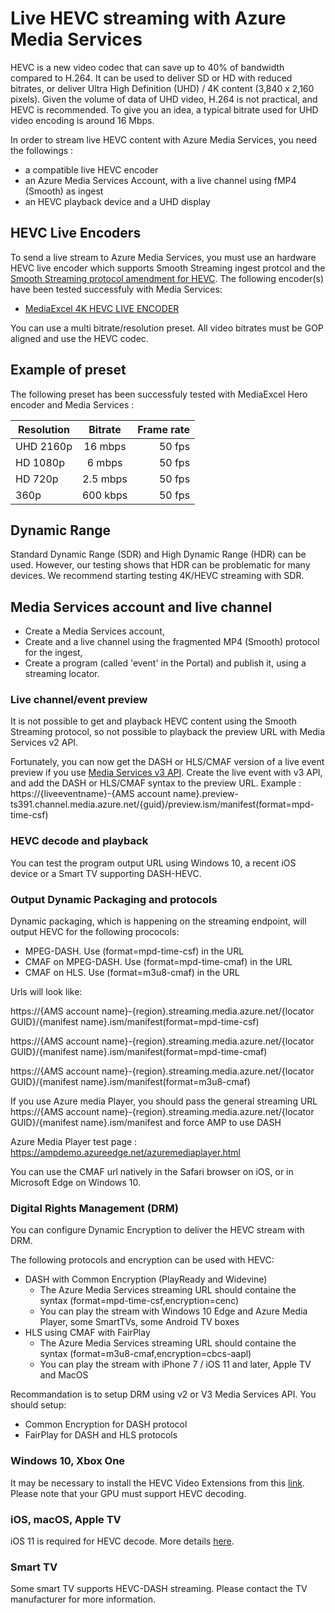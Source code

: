 # Live HEVC streaming with Azure Media Services

HEVC is a new video codec that can save up to 40% of bandwidth compared to H.264. It can be used to deliver SD or HD with reduced bitrates, or deliver Ultra High Definition (UHD) / 4K content (3,840 x 2,160 pixels). Given the volume of data of UHD video, H.264 is not practical, and HEVC is recommended. To give you an idea, a typical bitrate used for UHD video encoding is around 16 Mbps.

In order to stream live HEVC content with Azure Media Services, you need the followings :
- a compatible live HEVC encoder
- an Azure Media Services Account, with a live channel using fMP4 (Smooth) as ingest
- an HEVC playback device and a UHD display

## HEVC Live Encoders
To send a live stream to Azure Media Services, you must use an hardware HEVC live encoder which supports Smooth Streaming ingest protcol and the [Smooth Streaming protocol amendment for HEVC](https://docs.microsoft.com/en-us/azure/media-services/media-services-specifications-ms-sstr-amendment-hevc).
The following encoder(s) have been tested successfuly with Media Services:
- [MediaExcel 4K HEVC LIVE ENCODER](http://www.mediaexcel.com/products/4k.do)

You can use a multi bitrate/resolution preset. All video bitrates must be GOP aligned and use the HEVC codec.

## Example of preset
The following preset has been successfuly tested with MediaExcel Hero encoder and Media Services :

| Resolution        | Bitrate           | Frame rate  |
| ------------- |:-------------:| -----:|
| UHD 2160p      | 16 mbps | 50 fps |
| HD 1080p      |  6 mbps      |   50 fps |
| HD 720p | 2.5 mbps      |    50 fps |
| 360p | 600 kbps      |    50 fps |

## Dynamic Range
Standard Dynamic Range (SDR) and High Dynamic Range (HDR) can be used. However, our testing shows that HDR can be problematic for many devices. We recommend starting testing 4K/HEVC streaming with SDR.

## Media Services account and live channel
- Create a Media Services account,
- Create and a live channel using the fragmented MP4 (Smooth) protocol for the ingest,
- Create a program (called 'event' in the Portal) and publish it, using a streaming locator.

### Live channel/event preview
It is not possible to get and playback HEVC content using the Smooth Streaming protocol, so not possible to playback the preview URL with Media Services v2 API.

Fortunately, you can now get the DASH or HLS/CMAF version of a live event preview if you use [Media Services v3 API](https://docs.microsoft.com/en-us/azure/media-services/latest/live-streaming-overview). Create the live event with v3 API, and add the DASH or HLS/CMAF syntax to the preview URL. Example :
https://{liveeventname}-{AMS account name}.preview-ts391.channel.media.azure.net/{guid}/preview.ism/manifest(format=mpd-time-csf) 

### HEVC decode and playback
You can test the program output URL using Windows 10, a recent iOS device or a Smart TV supporting DASH-HEVC.

### Output Dynamic Packaging and protocols
Dynamic packaging, which is happening on the streaming endpoint, will output HEVC for the following prococols:
- MPEG-DASH. Use (format=mpd-time-csf) in the URL
- CMAF on MPEG-DASH. Use (format=mpd-time-cmaf) in the URL
- CMAF on HLS. Use (format=m3u8-cmaf) in the URL

Urls will look like:

https://{AMS account name}-{region}.streaming.media.azure.net/{locator GUID}/{manifest name}.ism/manifest(format=mpd-time-csf)

https://{AMS account name}-{region}.streaming.media.azure.net/{locator GUID}/{manifest name}.ism/manifest(format=mpd-time-cmaf)

https://{AMS account name}-{region}.streaming.media.azure.net/{locator GUID}/{manifest name}.ism/manifest(format=m3u8-cmaf)

If you use Azure media Player, you should pass the general streaming URL
https://{AMS account name}-{region}.streaming.media.azure.net/{locator GUID}/{manifest name}.ism/manifest
and force AMP to use DASH

Azure Media Player test page : https://ampdemo.azureedge.net/azuremediaplayer.html

You can use the CMAF url natively in the Safari browser on iOS, or in Microsoft Edge on Windows 10.

### Digital Rights Management (DRM)
You can configure Dynamic Encryption to deliver the HEVC stream with DRM.

The following protocols and encryption can be used with HEVC:
- DASH with Common Encryption (PlayReady and Widevine)
  - The Azure Media Services streaming URL should containe the syntax (format=mpd-time-csf,encryption=cenc)
  - You can play the stream with Windows 10 Edge and Azure Media Player, some SmartTVs, some Android TV boxes
- HLS using CMAF with FairPlay
  - The Azure Media Services streaming URL should containe the syntax (format=m3u8-cmaf,encryption=cbcs-aapl)
  - You can play the stream with iPhone 7 / iOS 11 and later, Apple TV and MacOS

Recommandation is to setup DRM using v2 or V3 Media Services API. You should setup:
- Common Encryption for DASH protocol
- FairPlay for DASH and HLS protocols

### Windows 10, Xbox One
It may be necessary to install the HEVC Video Extensions from this [link](https://www.microsoft.com/en-us/store/p/hevc-video-extension/9n4wgh0z6vhq). Please note that your GPU must support HEVC decoding.

### iOS,  macOS, Apple TV
iOS 11 is required for HEVC decode. More details [here](http://www.streamingmedia.com/Articles/Editorial/Featured-Articles/Apple-Embraces-HEVC-What-Does-it-Mean-for-Encoding-118735.aspx).

### Smart TV
Some smart TV supports HEVC-DASH streaming. Please contact the TV manufacturer for more information.